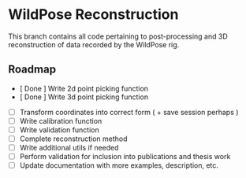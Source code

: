 # WildPose Reconstruction

This branch contains all code pertaining to post-processing and 3D reconstruction of data recorded by the WildPose rig.

## Roadmap

-   [ Done ] Write 2d point picking function
-   [ Done ] Write 3d point picking function
-   [ ] Transform coordinates into correct form ( + save session perhaps )
-   [ ] Write calibration function
-   [ ] Write validation function
-   [ ] Complete reconstruction method
-   [ ] Write additional utils if needed
-   [ ] Perform validation for inclusion into publications and thesis work
-   [ ] Update documentation with more examples, description, etc. 